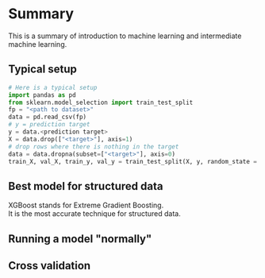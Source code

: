 # Summary
This is a summary of introduction to machine learning and intermediate machine learning.

## Typical setup

```python
# Here is a typical setup
import pandas as pd
from sklearn.model_selection import train_test_split
fp = "<path to dataset>"
data = pd.read_csv(fp)
# y = prediction target
y = data.<prediction target>
X = data.drop(["<target>"], axis=1)
# drop rows where there is nothing in the target
data = data.dropna(subset=["<target>"], axis=0)
train_X, val_X, train_y, val_y = train_test_split(X, y, random_state = 1)
```

## Best model for structured data
XGBoost stands for Extreme Gradient Boosting.<br>
It is the most accurate technique for structured data.
## Running a model "normally"
## Cross validation